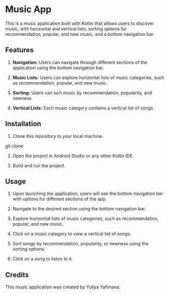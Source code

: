 # Music App

This is a music application built with Kotlin that allows users to discover music, with horizontal and vertical lists, sorting options for recommendation, popular, and new music, and a bottom navigation bar.

## Features

1. **Navigation:** Users can navigate through different sections of the application using the bottom navigation bar.
   
2. **Music Lists:** Users can explore horizontal lists of music categories, such as recommendation, popular, and new music.

3. **Sorting:** Users can sort music by recommendation, popularity, and newness.

4. **Vertical Lists:** Each music category contains a vertical list of songs.

## Installation

1. Clone this repository to your local machine.

git clone 

2. Open the project in Android Studio or any other Kotlin IDE.

3. Build and run the project.

## Usage

1. Upon launching the application, users will see the bottom navigation bar with options for different sections of the app.

2. Navigate to the desired section using the bottom navigation bar.

3. Explore horizontal lists of music categories, such as recommendation, popular, and new music.

4. Click on a music category to view a vertical list of songs.

5. Sort songs by recommendation, popularity, or newness using the sorting options.

6. Click on a song to listen to it.

## Credits

This music application was created by Yuliya Yafimava.
